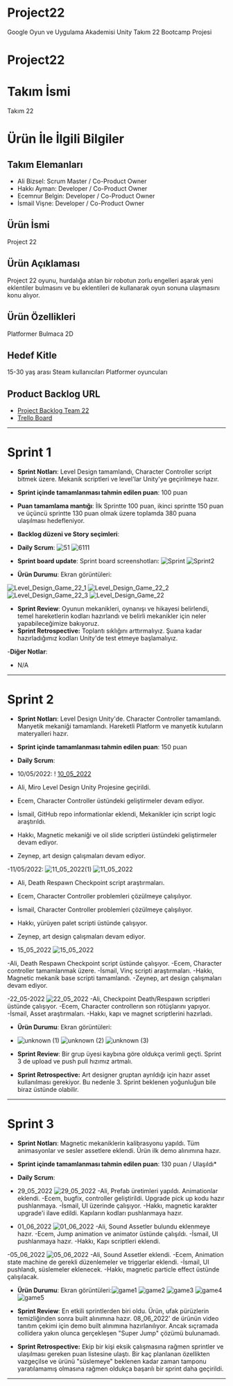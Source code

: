# Project22
Google Oyun ve Uygulama Akademisi Unity Takım 22 Bootcamp Projesi
# Project22

# **Takım İsmi**

Takım 22

# Ürün İle İlgili Bilgiler

## Takım Elemanları

- Ali Bizsel: Scrum Master / Co-Product Owner
- Hakkı Ayman: Developer / Co-Product Owner
- Ecemnur Belgin: Developer / Co-Product Owner
- İsmail Vişne: Developer / Co-Product Owner

## Ürün İsmi
Project 22

## Ürün Açıklaması
Project 22 oyunu, hurdalığa atılan bir robotun zorlu engelleri aşarak yeni eklentiler bulmasını ve bu eklentileri de kullanarak oyun sonuna ulaşmasını konu alıyor.

## Ürün Özellikleri
Platformer
Bulmaca
2D


## Hedef Kitle
15-30 yaş arası
Steam kullanıcıları
Platformer oyuncuları


## Product Backlog URL
- [Project Backlog Team 22](https://docs.google.com/spreadsheets/d/1ElGPz5JrItuky3BX1yoL-tL9WN4vckvtfbUq02HS-aU/edit?usp=sharing)
- [Trello Board](https://trello.com/b/nUTgbLJN/project-management-22)

---

# Sprint 1

- **Sprint Notları**: Level Design tamamlandı, Character Controller script bitmek üzere. Mekanik scriptleri ve level'lar Unity'ye geçirilmeye hazır.

- **Sprint içinde tamamlanması tahmin edilen puan**: 100 puan

- **Puan tamamlama mantığı**: İlk Sprintte 100 puan, ikinci sprintte 150 puan ve üçüncü sprintte 130 puan olmak üzere toplamda 380 puana ulaşılması hedefleniyor.

- **Backlog düzeni ve Story seçimleri**: 

- **Daily Scrum**: 
![51](https://user-images.githubusercontent.com/71822456/167312634-3bf14735-2ab3-4901-b451-3011e803ae00.png)
![6111](https://user-images.githubusercontent.com/71822456/167312635-c886f236-f342-4541-93e6-d1bc8988858f.png)


- **Sprint board update**: Sprint board screenshotları: 
![Sprint](https://user-images.githubusercontent.com/71822456/167312569-6f6d2ea8-6900-44b8-b008-dff7746bdb3b.png)
![Sprint2](https://user-images.githubusercontent.com/71822456/167312571-aed5112c-751a-4ce8-a742-b396fe7fd5e2.png)

- **Ürün Durumu**: Ekran görüntüleri:

![Level_Design_Game_22_1](https://user-images.githubusercontent.com/71822456/167259949-9ba2c256-6ed0-4b6d-af22-6f31ebd8b102.jpg)
![Level_Design_Game_22_2](https://user-images.githubusercontent.com/71822456/167259951-3ea1c9fe-c813-48c3-bb48-e3ac91e73108.jpg)
![Level_Design_Game_22_3](https://user-images.githubusercontent.com/71822456/167259954-889efc7d-69ac-404a-aecf-deb5cfeda52f.jpg)
![Level_Design_Game_22](https://user-images.githubusercontent.com/71822456/167259945-6c0c3cd4-e446-4570-8285-df11c46742c3.jpg)
- **Sprint Review**: 
Oyunun mekanikleri, oynanışı ve hikayesi belirlendi, temel hareketlerin kodları hazırlandı ve belirli mekanikler için neler yapabileceğimize bakıyoruz. 
- **Sprint Retrospective:**
Toplantı sıklığını arttırmalıyız.
Şuana kadar hazırladığımız kodları Unity'de test etmeye başlamalıyız.

-**Diğer Notlar**:
- N/A

---

# Sprint 2
- **Sprint Notları**: Level Design Unity'de. Character Controller tamamlandı. Manyetik mekaniği tamamlandı. Hareketli Platform ve manyetik kutuların materyalleri hazır. 

- **Sprint içinde tamamlanması tahmin edilen puan**: 150 puan

- **Daily Scrum**:
- 10/05/2022: ! [10_05_2022](https://user-images.githubusercontent.com/79521088/167712002-16c56d80-9dcb-4a32-8cee-11eb300d889a.png)
- Ali, Miro Level Design Unity Projesine geçirildi.
- Ecem, Character Controller üstündeki geliştirmeler devam ediyor.
- İsmail, GitHub repo informationlar eklendi, Mekanikler için script logic araştırıldı.
- Hakkı, Magnetic mekaniği ve oil slide scriptleri üstündeki geliştirmeler devam ediyor.
- Zeynep, art design çalışmaları devam ediyor.

-11/05/2022: ![11_05_2022(1)](https://user-images.githubusercontent.com/79521088/168294560-fe5f8761-71db-4f29-9a58-689b1c7d72c0.png)
              ![11_05_2022](https://user-images.githubusercontent.com/79521088/168294573-dc4f93f8-7ebd-4928-ad63-0936595af87b.png)
- Ali, Death Respawn Checkpoint script araştırmaları.
- Ecem, Character Controller problemleri çözülmeye çalışılıyor.
- İsmail, Character Controller problemleri çözülmeye çalışılıyor.
- Hakkı, yürüyen palet scripti üstünde çalışıyor.
- Zeynep, art design çalışmaları devam ediyor.

- 15_05_2022 ![15_05_2022](https://user-images.githubusercontent.com/79521088/168491182-fc10250b-374b-4d8e-adb2-51d582542d73.png)

-Ali, Death Respawn Checkpoint script üstünde çalışıyor.
-Ecem, Character controller tamamlanmak üzere.
-İsmail, Vinç scripti araştırmaları.
-Hakkı, Magnetic mekanik base scripti tamamlandı.
-Zeynep, art design çalışmaları devam ediyor.

-22_05-2022 ![22_05_2022](https://user-images.githubusercontent.com/79521088/169713442-8d324201-eac0-45a3-8f95-4fe70bcba906.png)
-Ali, Checkpoint Death/Respawn scriptleri üstünde çalışıyor.
-Ecem, Character controllerın son rötüşlarını yapıyor.
-İsmail, Asset araştırmaları.
-Hakkı, kapı ve magnet scriptlerini hazırladı.

- **Ürün Durumu**: Ekran görüntüleri:
- ![unknown (1)](https://user-images.githubusercontent.com/79521088/170132166-be3d9f3b-743f-400c-89f0-892ac7ba972a.png)
  ![unknown (2)](https://user-images.githubusercontent.com/79521088/170132182-07aa056d-fff9-4776-856f-8126207796dd.png)
  ![unknown (3)](https://user-images.githubusercontent.com/79521088/170132191-fc249aad-dbb8-4f0c-add4-f9840502981e.png)


- **Sprint Review**: 
Bir grup üyesi kaybına göre oldukça verimli geçti. Sprint 3 de upload ve push pull hızımız artmalı.
- **Sprint Retrospective:**
Art designer gruptan ayrıldığı için hazır asset kullanılması gerekiyor. Bu nedenle 3. Sprint beklenen yoğunluğun bile biraz üstünde olabilir.

---

# Sprint 3
- **Sprint Notları**: Magnetic mekaniklerin kalibrasyonu yapıldı. Tüm animasyonlar ve sesler assetlere eklendi. Ürün ilk demo alınımına hazır. 

- **Sprint içinde tamamlanması tahmin edilen puan**: 130 puan / Ulaşıldı*

- **Daily Scrum**:
- 29_05_2022 ![29_05_2022](https://user-images.githubusercontent.com/79521088/170895083-41b85005-abe5-42a0-9752-fc384374514d.png)
-Ali, Prefab üretimleri yapıldı. Animationlar eklendi.
-Ecem, bugfix, controller geliştirildi. Upgrade pick up kodu hazır pushlanmaya.
-İsmail, UI üzerinde çalışıyor.
-Hakkı, magnetic karakter upgrade'i ilave edildi. Kapıların kodları pushlanmaya hazır.

- 01_06_2022 ![01_06_2022](https://user-images.githubusercontent.com/79521088/171499309-66711cc0-1fde-46b6-8f32-4fcd62b0fb7d.png)
-Ali, Sound Assetler bulundu eklenmeye hazır.
-Ecem, Jump animation ve animator üstünde çalışıldı.
-İsmail, UI pushlanmaya hazır.
-Hakkı, Kapı scriptleri eklendi.

-05_06_2022 ![05_06_2022](https://user-images.githubusercontent.com/79521088/172068739-1f6e1a27-d490-4a6c-909f-d6cd0a20c51e.png)
-Ali, Sound Assetler eklendi.
-Ecem, Animation state machine de gerekli düzenlemeler ve triggerlar eklendi.
-İsmail, UI pushlandı, süslemeler eklenecek.
-Hakkı, magnetic particle effect üstünde çalışılacak.

- **Ürün Durumu**: Ekran görüntüleri:![game1](https://user-images.githubusercontent.com/79521088/172071971-b270a275-d89a-446c-9210-bcd489eebe81.png)
![game2](https://user-images.githubusercontent.com/79521088/172071976-f5a1647d-2086-4d4e-b82a-b34bba34bc99.png)
![game3](https://user-images.githubusercontent.com/79521088/172071979-25941ac6-f213-4802-bb80-3a3eef6e5694.png)
![game4](https://user-images.githubusercontent.com/79521088/172071982-78dde7bb-de96-47fa-a742-6977279403df.png)
![game5](https://user-images.githubusercontent.com/79521088/172071983-6fc85e2d-2920-42c9-8768-940e5b1fb7dd.png)


- **Sprint Review**: 
En etkili sprintlerden biri oldu. Ürün, ufak pürüzlerin temizliğinden sonra built alınımına hazır. 08_06_2022' de ürünün video tanıtım çekimi için demo built alınımına hazırlanılıyor. Ancak sıçramada collidera yakın olunca gerçekleşen "Super Jump" çözümü bulunamadı. 

- **Sprint Retrospective:**
Ekip bir kişi eksik çalışmasına rağmen sprintler ve  ulaşılması gereken puan listesine ulaştı. Bir kaç planlanan özellikten vazgeçilse ve ürünü "süslemeye" beklenen kadar zaman tamponu yaratılamamış olmasına rağmen oldukça başarılı bir sprint daha geçirildi.


---


